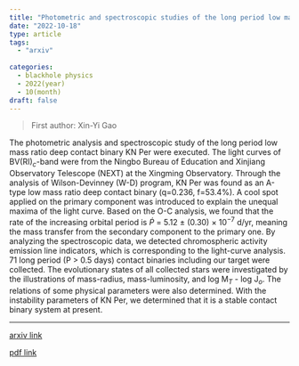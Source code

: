 ```yaml
---
title: "Photometric and spectroscopic studies of the long period low mass ratio deep contact binary KN Per"
date: "2022-10-18"
type: article
tags:
  - "arxiv"
  
categories:
  - blackhole physics
  - 2022(year)
  - 10(month)
draft: false
---
```

> First author: Xin-Yi Gao

 The photometric analysis and spectroscopic study of the long period low mass
ratio deep contact binary KN Per were executed. The light curves of
BV(RI)$_c$-band were from the Ningbo Bureau of Education and Xinjiang
Observatory Telescope (NEXT) at the Xingming Observatory. Through the analysis
of Wilson-Devinney (W-D) program, KN Per was found as an A-type low mass ratio
deep contact binary (q=0.236, f=53.4\%). A cool spot applied on the primary
component was introduced to explain the unequal maxima of the light curve.
Based on the O-C analysis, we found that the rate of the increasing orbital
period is $\dot{P}$ = 5.12 $\pm$ (0.30) $\times$ 10$^{-7}$ d/yr, meaning the
mass transfer from the secondary component to the primary one. By analyzing the
spectroscopic data, we detected chromospheric activity emission line
indicators, which is corresponding to the light-curve analysis. 71 long period
(P $>$ 0.5 days) contact binaries including our target were collected. The
evolutionary states of all collected stars were investigated by the
illustrations of mass-radius, mass-luminosity, and log M$_{T}$ - log J$_{o}$.
The relations of some physical parameters were also determined. With the
instability parameters of KN Per, we determined that it is a stable contact
binary system at present.

---
[arxiv link](http://arxiv.org/abs/2210.10591v1)

[pdf link](http://arxiv.org/pdf/2210.10591v1)